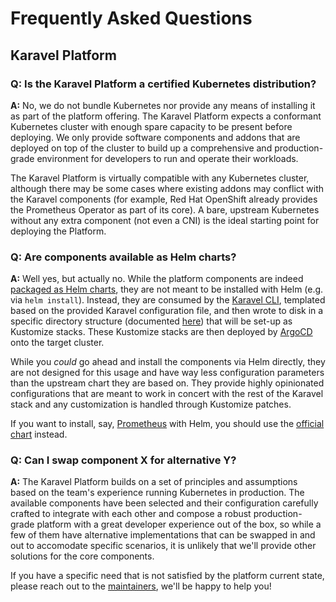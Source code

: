 # Frequently Asked Questions

## Karavel Platform

### Q: Is the Karavel Platform a certified Kubernetes distribution?

**A:** No, we do not bundle Kubernetes nor provide any means of installing it as part of the platform offering. 
The Karavel Platform expects a conformant Kubernetes cluster with enough spare capacity to be present before deploying. 
We only provide software components and addons that are deployed on top of the cluster to build up a comprehensive and 
production-grade environment for developers to run and operate their workloads.

The Karavel Platform is virtually compatible with any Kubernetes cluster, although there may be some cases where existing addons
may conflict with the Karavel components (for example, Red Hat OpenShift already provides the Prometheus Operator as part of its
core). A bare, upstream Kubernetes without any extra component (not even a CNI) is the ideal starting point for deploying the Platform.

### Q: Are components available as Helm charts?

**A:** Well yes, but actually no. While the platform components are indeed 
[packaged as Helm charts](https://github.com/mikamai/karavel/tree/master/platform/charts), they are not meant to be installed
with Helm (e.g. via `helm install`). Instead, they are consumed by the [Karavel CLI], templated based on the provided
Karavel configuration file, and then wrote to disk in a specific directory structure (documented [here](quickstart.md#bootstrap)) that
will be set-up as Kustomize stacks. These Kustomize stacks are then deployed by [ArgoCD] onto the target cluster.  

While you *could* go ahead and install the components via Helm directly, they are not designed for this usage and have way less 
configuration parameters than the upstream chart they are based on. They provide highly opinionated configurations
that are meant to work in concert with the rest of the Karavel stack and any customization is handled through Kustomize patches. 

If you want to install, say, [Prometheus] with Helm, you should use the [official chart](https://artifacthub.io/packages/helm/prometheus-community/kube-prometheus-stack) 
instead.

### Q: Can I swap component X for alternative Y?

**A:** The Karavel Platform builds on a set of principles and assumptions based on the team's experience running Kubernetes in production.
The available components have been selected and their configuration carefully crafted to integrate with each other and compose a robust
production-grade platform with a great developer experience out of the box, so while a few of them have alternative implementations that can be swapped
in and out to accomodate specific scenarios, it is unlikely that we'll provide other solutions for the core components.

If you have a specific need that is not satisfied by the platform current state, please reach out to the [maintainers], we'll be happy to help you!

[ArgoCD]: components/core/argocd.md
[Karavel CLI]: cli.md
[Prometheus]: https://prometheus.io
[maintainers]: https://github.com/mikamai/karavel/graphs/contributors
